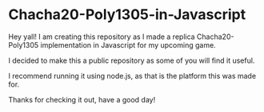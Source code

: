 # Chacha20-Poly1305-in-Javascript
Hey yall! I am creating this repository as I made a replica Chacha20-Poly1305 implementation in Javascript for my upcoming game.

I decided to make this a public repository as some of you will find it useful.

I recommend running it using node.js, as that is the platform this was made for. 

Thanks for checking it out, have a good day!
